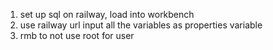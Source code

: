 1. set up sql on railway, load into workbench
2. use railway url input all the variables as properties variable
3. rmb to not use root for user
